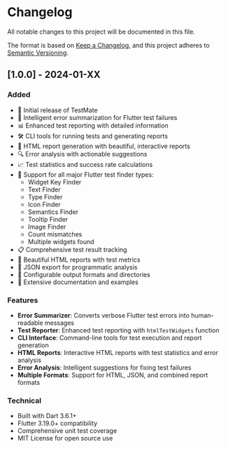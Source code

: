 # Changelog

All notable changes to this project will be documented in this file.

The format is based on [Keep a Changelog](https://keepachangelog.com/en/1.0.0/),
and this project adheres to [Semantic Versioning](https://semver.org/spec/v2.0.0.html).

## [1.0.0] - 2024-01-XX

### Added
- 🎉 Initial release of TestMate
- 🧠 Intelligent error summarization for Flutter test failures
- 📊 Enhanced test reporting with detailed information
- 🛠️ CLI tools for running tests and generating reports
- 📄 HTML report generation with beautiful, interactive reports
- 🔍 Error analysis with actionable suggestions
- 📈 Test statistics and success rate calculations
- 🎯 Support for all major Flutter test finder types:
  - Widget Key Finder
  - Text Finder
  - Type Finder
  - Icon Finder
  - Semantics Finder
  - Tooltip Finder
  - Image Finder
  - Count mismatches
  - Multiple widgets found
- 📋 Comprehensive test result tracking
- 🎨 Beautiful HTML reports with test metrics
- 📝 JSON export for programmatic analysis
- 🔧 Configurable output formats and directories
- 📖 Extensive documentation and examples

### Features
- **Error Summarizer**: Converts verbose Flutter test errors into human-readable messages
- **Test Reporter**: Enhanced test reporting with `htmlTestWidgets` function
- **CLI Interface**: Command-line tools for test execution and report generation
- **HTML Reports**: Interactive HTML reports with test statistics and error analysis
- **Error Analysis**: Intelligent suggestions for fixing test failures
- **Multiple Formats**: Support for HTML, JSON, and combined report formats

### Technical
- Built with Dart 3.6.1+
- Flutter 3.19.0+ compatibility
- Comprehensive unit test coverage
- MIT License for open source use

